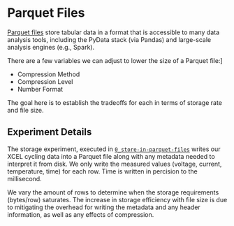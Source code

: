 # Parquet Files

[Parquet files](https://parquet.apache.org/) store tabular data in a format that is accessible to many data analysis tools,
including the PyData stack (via Pandas) and large-scale analysis engines (e.g., Spark).

There are a few variables we can adjust to lower the size of a Parquet file:]
- Compression Method
- Compression Level
- Number Format

The goal here is to establish the tradeoffs for each in terms of storage rate and file size.

## Experiment Details

The storage experiment, executed in [`0_store-in-parquet-files`](./0_store-in-parquet-files.ipynb) writes our XCEL cycling data 
into a Parquet file along with any metadata needed to interpret it from disk.
We only write the measured values (voltage, current, temperature, time) for each row. 
Time is written in percision to the millisecond.

We vary the amount of rows to determine when the storage requirements (bytes/row) saturates.
The increase in storage efficiency with file size is due to mitigating the overhead for writing the metadata and any header information,
as well as any effects of compression.
